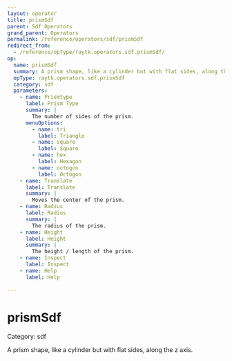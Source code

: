 ```yaml
---
layout: operator
title: prismSdf
parent: Sdf Operators
grand_parent: Operators
permalink: /reference/operators/sdf/prismSdf
redirect_from:
  - /reference/opType/raytk.operators.sdf.prismSdf/
op:
  name: prismSdf
  summary: A prism shape, like a cylinder but with flat sides, along the z axis.
  opType: raytk.operators.sdf.prismSdf
  category: sdf
  parameters:
    - name: Prismtype
      label: Prism Type
      summary: |
        The number of sides of the prism.
      menuOptions:
        - name: tri
          label: Triangle
        - name: square
          label: Square
        - name: hex
          label: Hexagon
        - name: octogon
          label: Octogon
    - name: Translate
      label: Translate
      summary: |
        Moves the center of the prism.
    - name: Radius
      label: Radius
      summary: |
        The radius of the prism.
    - name: Height
      label: Height
      summary: |
        The height / length of the prism.
    - name: Inspect
      label: Inspect
    - name: Help
      label: Help

---
```


# prismSdf

Category: sdf



A prism shape, like a cylinder but with flat sides, along the z axis.